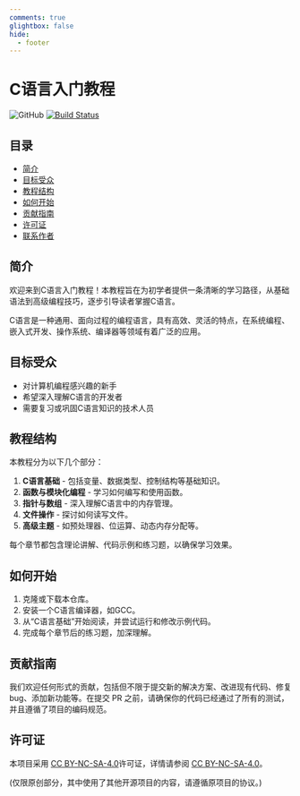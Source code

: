 ```yaml
---
comments: true
glightbox: false
hide:
  - footer
---
```


# C语言入门教程

![GitHub](https://img.shields.io/github/license/username/C-Tutorial)
[![Build Status](https://travis-ci.com/username/C-Tutorial.svg?branch=master)](https://travis-ci.com/username/C-Tutorial)

## 目录

- [简介](#简介)
- [目标受众](#目标受众)
- [教程结构](#教程结构)
- [如何开始](#如何开始)
- [贡献指南](#贡献指南)
- [许可证](#许可证)
- [联系作者](#联系作者)

## 简介

欢迎来到C语言入门教程！本教程旨在为初学者提供一条清晰的学习路径，从基础语法到高级编程技巧，逐步引导读者掌握C语言。

C语言是一种通用、面向过程的编程语言，具有高效、灵活的特点，在系统编程、嵌入式开发、操作系统、编译器等领域有着广泛的应用。

## 目标受众

- 对计算机编程感兴趣的新手
- 希望深入理解C语言的开发者
- 需要复习或巩固C语言知识的技术人员

## 教程结构

本教程分为以下几个部分：

1. **C语言基础** - 包括变量、数据类型、控制结构等基础知识。
2. **函数与模块化编程** - 学习如何编写和使用函数。
3. **指针与数组** - 深入理解C语言中的内存管理。
4. **文件操作** - 探讨如何读写文件。
5. **高级主题** - 如预处理器、位运算、动态内存分配等。

每个章节都包含理论讲解、代码示例和练习题，以确保学习效果。

## 如何开始

1. 克隆或下载本仓库。
2. 安装一个C语言编译器，如GCC。
3. 从“C语言基础”开始阅读，并尝试运行和修改示例代码。
4. 完成每个章节后的练习题，加深理解。

## 贡献指南

我们欢迎任何形式的贡献，包括但不限于提交新的解决方案、改进现有代码、修复 bug、添加新功能等。在提交 PR 之前，请确保你的代码已经通过了所有的测试，并且遵循了项目的编码规范。

## 许可证

本项目采用 [CC BY-NC-SA-4.0](https://creativecommons.org/licenses/by-nc-sa/4.0/)许可证，详情请参阅  [CC BY-NC-SA-4.0](https://creativecommons.org/licenses/by-nc-sa/4.0/)。

(仅限原创部分，其中使用了其他开源项目的内容，请遵循原项目的协议。)


